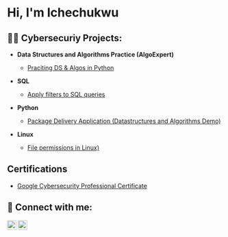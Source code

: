 <h1>Hi, I'm Ichechukwu</h1>

<h2>👨‍💻 Cybersecuriy Projects:</h2>

- <b>Data Structures and Algorithms Practice (AlgoExpert)</b>
  - [Praciting DS & Algos in Python](https://github.com/joshmadakor1/Algorithms-Practice)
 
- <b>SQL</b>
  - [Apply filters to SQL queries](https://github.com/joshmadakor1/Algorithms-Practice)

- <b>Python</b>
  - [Package Delivery Application (Datastructures and Algorithms Demo)](https://github.com/joshmadakor1/Package-Delivery-Pathfinding-Algorithm)

- <b>Linux</b>
  - [File permissions in Linux)](https://docs.google.com/document/d/1A-ulVX7T-2lm7Qx0kcCNeBzy6o3H4lsr3auEHiYyyNw/edit?usp=drivesdk)


<h2>Certifications</h2>

- [Google Cybersecurity Professional Certificate](https://coursera.org/share/f3a4d7637f04ff578f01ca673261cfda)


<h2> 🤳 Connect with me:</h2>

[<img align="left" alt="JoshMadakor | Twitter" width="22px" src="https://cdn.jsdelivr.net/npm/simple-icons@v3/icons/twitter.svg" />][twitter]
[<img align="left" alt="JoshMadakor | LinkedIn" width="22px" src="https://cdn.jsdelivr.net/npm/simple-icons@v3/icons/linkedin.svg" />][linkedin]

[twitter]: https://twitter.com/chief_ice
[linkedin]: https://linkedin.com/in/elliot-chigozirim-ichechukwu-a90a39210/

<!--
**joshmadakor1/joshmadakor1** is a ✨ _special_ ✨ repository because its `README.md` (this file) appears on your GitHub profile.

Here are some ideas to get you started:

- 🔭 I’m currently working on ...
- 🌱 I’m currently learning ...
- 👯 I’m looking to collaborate on ...
- 🤔 I’m looking for help with ...
- 💬 Ask me about ...
- 📫 How to reach me: ...
- 😄 Pronouns: ...
- ⚡ Fun fact: ...
-->
